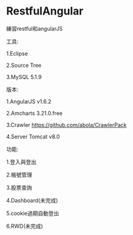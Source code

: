 # RestfulAngular
練習restful和angularJS

工具:

1.Eclipse 

2.Source Tree

3.MySQL 5.1.9

版本:

1.AngularJS v1.6.2

2.Amcharts 3.21.0.free

3.Crawler https://github.com/abola/CrawlerPack

4.Server Tomcat v8.0

功能:

1.登入與登出

2.帳號管理

3.股票查詢

4.Dashboard(未完成)

5.cookie過期自動登出

6.RWD(未完成)


